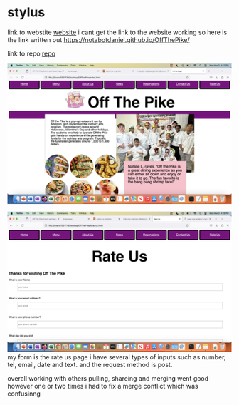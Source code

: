 # stylus
link to webstite 
[website](https://notabotdaniel.github.io/OffThePike/)
i cant get the link to the website working so here is the link written out https://notabotdaniel.github.io/OffThePike/


link to repo
[repo](https://github.com/NotABotDaniel/OffThePike)

![photo of one of my pages](index.png)

![photo of one of my pages](rate-us.png)
my form is the rate us page i have several types of inputs such as number, tel, email, date and text. and the request method is post. 

overall working with others pulling, shareing and merging went good however one or two times i had to fix a merge conflict which was confusinng  
